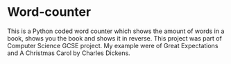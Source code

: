 # Word-counter
This is a Python coded word counter which shows the amount of words in a book, shows you the book and shows it in reverse. This project was part of Computer Science GCSE project. My example were of Great Expectations and A Christmas Carol by Charles Dickens. 
